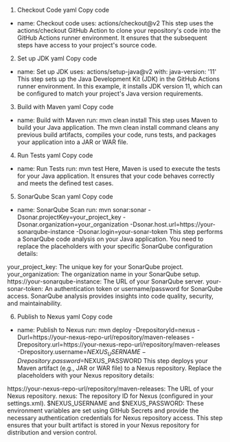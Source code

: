 1. Checkout Code
yaml
Copy code
- name: Checkout code
  uses: actions/checkout@v2
This step uses the actions/checkout GitHub Action to clone your repository's code into the GitHub Actions runner environment. It ensures that the subsequent steps have access to your project's source code.

2. Set up JDK
yaml
Copy code
- name: Set up JDK
  uses: actions/setup-java@v2
  with:
    java-version: '11'
This step sets up the Java Development Kit (JDK) in the GitHub Actions runner environment. In this example, it installs JDK version 11, which can be configured to match your project's Java version requirements.

3. Build with Maven
yaml
Copy code
- name: Build with Maven
  run: mvn clean install
This step uses Maven to build your Java application. The mvn clean install command cleans any previous build artifacts, compiles your code, runs tests, and packages your application into a JAR or WAR file.

4. Run Tests
yaml
Copy code
- name: Run Tests
  run: mvn test
Here, Maven is used to execute the tests for your Java application. It ensures that your code behaves correctly and meets the defined test cases.

5. SonarQube Scan
yaml
Copy code
- name: SonarQube Scan
  run: mvn sonar:sonar -Dsonar.projectKey=your_project_key -Dsonar.organization=your_organization -Dsonar.host.url=https://your-sonarqube-instance -Dsonar.login=your-sonar-token
This step performs a SonarQube code analysis on your Java application. You need to replace the placeholders with your specific SonarQube configuration details:

your_project_key: The unique key for your SonarQube project.
your_organization: The organization name in your SonarQube setup.
https://your-sonarqube-instance: The URL of your SonarQube server.
your-sonar-token: An authentication token or username/password for SonarQube access.
SonarQube analysis provides insights into code quality, security, and maintainability.

6. Publish to Nexus
yaml
Copy code
- name: Publish to Nexus
  run: mvn deploy -DrepositoryId=nexus -Durl=https://your-nexus-repo-url/repository/maven-releases -Drepository.url=https://your-nexus-repo-url/repository/maven-releases -Drepository.username=$NEXUS_USERNAME -Drepository.password=$NEXUS_PASSWORD
This step deploys your Maven artifact (e.g., JAR or WAR file) to a Nexus repository. Replace the placeholders with your Nexus repository details:

https://your-nexus-repo-url/repository/maven-releases: The URL of your Nexus repository.
nexus: The repository ID for Nexus (configured in your settings.xml).
$NEXUS_USERNAME and $NEXUS_PASSWORD: These environment variables are set using GitHub Secrets and provide the necessary authentication credentials for Nexus repository access.
This step ensures that your built artifact is stored in your Nexus repository for distribution and version control.
